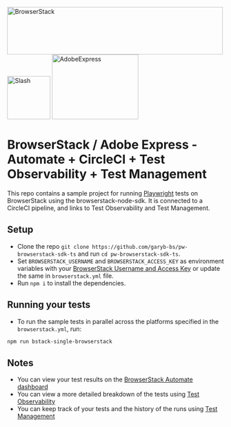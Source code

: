 <p float="left">
  <img src="https://d98b8t1nnulk5.cloudfront.net/production/images/layout/logo-header.png?1469004780" width="500" height="110" title="BrowserStack">
  <img src="https://i.imgur.com/I3vu3uh.png" width="100" height="100" title="Slash">
  <img src="https://surreyschoolsone.ca/cms-data/gallery/blog/resources/adobe-express/adobeexpress.jpg" width="200" height="150" title="AdobeExpress">
</p>

# BrowserStack / Adobe Express - Automate + CircleCI + Test Observability + Test Management
This repo contains a sample project for running [Playwright](https://playwright.dev/docs/intro) tests on BrowserStack using the browserstack-node-sdk. It is connected to a CircleCI pipeline, and links to Test Observability and Test Management.

## Setup

* Clone the repo `git clone https://github.com/garyb-bs/pw-browserstack-sdk-ts` and run `cd pw-browserstack-sdk-ts`.
* Set `BROWSERSTACK_USERNAME` and `BROWSERSTACK_ACCESS_KEY` as environment variables with your [BrowserStack Username and Access Key](https://www.browserstack.com/accounts/settings) or update the same in `browserstack.yml` file.
* Run `npm i` to install the dependencies.

## Running your tests

- To run the sample tests in parallel across the platforms specified in the `browserstack.yml`, run:

```sh
npm run bstack-single-browserstack
```

## Notes
* You can view your test results on the [BrowserStack Automate dashboard](https://www.browserstack.com/automate)
* You can view a more detailed breakdown of the tests using [Test Observability](https://observability.browserstack.com)
* You can keep track of your tests and the history of the runs using [Test Management](https://test-management.browserstack.com)

